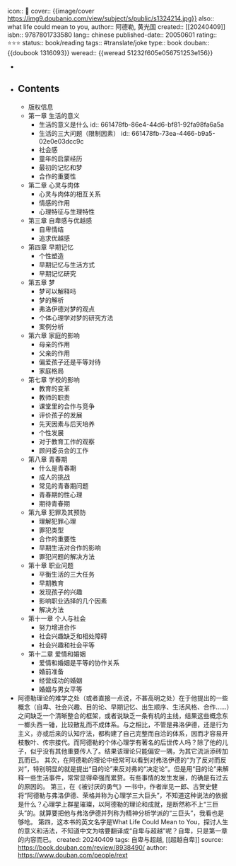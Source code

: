 icon:: 📖
cover:: {{image/cover https://img9.doubanio.com/view/subject/s/public/s1324214.jpg}}
also:: what life could mean to you,
author:: 阿德勒, 黄光国
created:: [[20240409]]
isbn:: 9787801733580
lang:: chinese
published-date:: 20050601
rating:: ⭐⭐⭐
status:: book/reading
tags:: #translate/joke
type:: book
douban:: {{doubook 1316093}}
weread:: {{weread 51232f605e056751253e156}}

-
- ## Contents
  - 版权信息
  - 第一章 生活的意义
    - 生活的意义是什么
      id:: 661478fb-86e4-44d6-bf81-92fa98fa6a5a
    - 生活的三大问题（限制因素）
      id:: 661478fb-73ea-4466-b9a5-02e0e03dcc9c
    - 社会感
    - 童年的启蒙经历
    - 最初的记忆和梦
    - 合作的重要性
  - 第二章 心灵与肉体
    - 心灵与肉体的相互关系
    - 情感的作用
    - 心理特征与生理特性
  - 第三章 自卑感与优越感
    - 自卑情结
    - 追求优越感
  - 第四章 早期记忆
    - 个性塑造
    - 早期记忆与生活方式
    - 早期记忆研究
  - 第五章 梦
    - 梦可以解释吗
    - 梦的解析
    - 弗洛伊德对梦的观点
    - 个体心理学对梦的研究方法
    - 案例分析
  - 第六章 家庭的影响
    - 母亲的作用
    - 父亲的作用
    - 偏爱孩子还是平等对待
    - 家庭格局
  - 第七章 学校的影响
    - 教育的变革
    - 教师的职责
    - 课堂里的合作与竞争
    - 评价孩子的发展
    - 先天因素与后天培养
    - 个性发展
    - 对于教育工作的观察
    - 顾问委员会的工作
  - 第八章 青春期
    - 什么是青春期
    - 成人的挑战
    - 常见的青春期问题
    - 青春期的性心理
    - 期待青春期
  - 第九章 犯罪及其预防
    - 理解犯罪心理
    - 罪犯类型
    - 合作的重要性
    - 早期生活对合作的影响
    - 罪犯问题的解决方法
  - 第十章 职业问题
    - 平衡生活的三大任务
    - 早期教育
    - 发现孩子的兴趣
    - 影响职业选择的几个因素
    - 解决方法
  - 第十一章 个人与社会
    - 努力增进合作
    - 社会兴趣缺乏和相处障碍
    - 社会兴趣和社会平等
  - 第十二章 爱情和婚姻
    - 爱情和婚姻是平等的协作关系
    - 婚前准备
    - 经营成功的婚姻
    - 婚姻与男女平等
- 阿德勒理论的难学之处（或者直接一点说，不甚高明之处）在于他提出的一些概念（自卑、社会兴趣、目的论、早期记忆、出生顺序、生活风格、合作……）之间缺乏一个清晰整合的框架，或者说缺乏一条有机的主线，结果这些概念东一榔头西一锤，比较散乱而不成体系。与之相比，不管是弗洛伊德，还是行为主义，亦或后来的认知疗法，都构建了自己完整而自洽的体系，因而才容易开枝散叶、传宗接代。而阿德勒的个体心理学有著名的后世传人吗？除了他的儿子，似乎没有其他重要传人了。结果该理论只能偏安一隅，为其它流派添砖加瓦而已。
  其次，在阿德勒的理论中经常可以看到对弗洛伊德的“为了反对而反对”，特别明显的就是提出“目的论”来反对弗的“决定论”。但是用“目的论”来解释一些生活事件，常常显得牵强而累赘。有些事情的发生发展，的确是有过去的原因的。
  第三，在《被讨厌的勇气》一书中，作者岸见一郎、古贺史健将“阿德勒与弗洛伊德、荣格并称为心理学三大巨头”，不知道这种说法的依据是什么？心理学上群星璀璨，以阿德勒的理论和成就，是断然称不上“三巨头”的。就算要把他与弗洛伊德并列称为精神分析学派的“三巨头”，我看也是够呛。
  第四，这本书的英文名字是What Life Could Mean to You，探讨人生的意义和活法，不知道中文为啥要翻译成“自卑与超越”呢？自卑，只是第一章的内容而已。
  created: 20240409
  tags: 自卑与超越, [[超越自卑]]
  source: https://book.douban.com/review/8938490/
  author: https://www.douban.com/people/rext